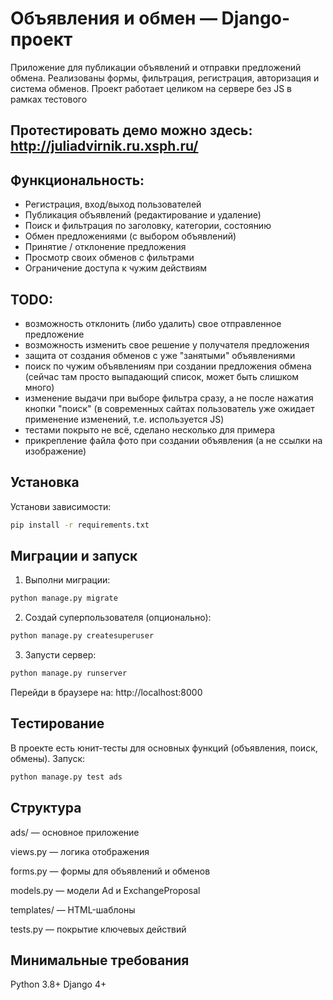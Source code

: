 # Объявления и обмен — Django-проект
Приложение для публикации объявлений и отправки предложений обмена. 
Реализованы формы, фильтрация, регистрация, авторизация и система обменов.
Проект работает целиком на сервере без JS в рамках тестового

## Протестировать демо можно здесь: http://juliadvirnik.ru.xsph.ru/


## Функциональность:

- Регистрация, вход/выход пользователей
- Публикация объявлений (редактирование и удаление)
- Поиск и фильтрация по заголовку, категории, состоянию
- Обмен предложениями (с выбором объявлений)
- Принятие / отклонение предложения
- Просмотр своих обменов с фильтрами
- Ограничение доступа к чужим действиям

## TODO:

- возможность отклонить (либо удалить) свое отправленное предложение
- возможность изменить свое решение у получателя предложения
- защита от создания обменов с уже "занятыми" объявлениями
- поиск по чужим объявлениям при создании предложения обмена (сейчас там просто выпадающий список, может быть слишком много)
- изменение выдачи при выборе фильтра сразу, а не после нажатия кнопки "поиск" (в современных сайтах пользователь уже ожидает применение изменений, т.е. используется JS)
- тестами покрыто не всё, сделано несколько для примера
- прикрепление файла фото при создании объявления (а не ссылки на изображение)


## Установка

Установи зависимости:
```bash
pip install -r requirements.txt
```

## Миграции и запуск
1. Выполни миграции:
```bash
python manage.py migrate
```

2. Создай суперпользователя (опционально):

```bash
python manage.py createsuperuser
```

3. Запусти сервер:

```bash
python manage.py runserver
```

Перейди в браузере на: http://localhost:8000

## Тестирование

В проекте есть юнит-тесты для основных функций (объявления, поиск, обмены). Запуск:

```bash
python manage.py test ads
```

## Структура
ads/ — основное приложение

views.py — логика отображения

forms.py — формы для объявлений и обменов

models.py — модели Ad и ExchangeProposal

templates/ — HTML-шаблоны

tests.py — покрытие ключевых действий

## Минимальные требования

Python 3.8+
Django 4+


